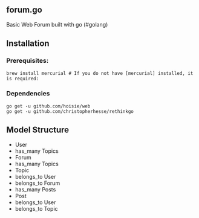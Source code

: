 forum.go
-----

Basic Web Forum built with go (#golang)

Installation
------------

### Prerequisites:

    brew install mercurial # If you do not have [mercurial] installed, it is required:

### Dependencies

    go get -u github.com/hoisie/web
    go get -u github.com/christopherhesse/rethinkgo


Model Structure
-----
* User
 * has_many Topics
* Forum
 * has_many Topics
* Topic
 * belongs_to User
 * belongs_to Forum
 * has_many Posts
* Post
 * belongs_to User
 * belongs_to Topic
